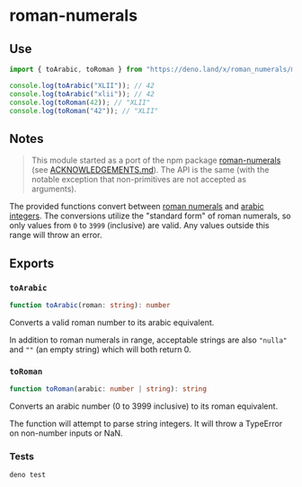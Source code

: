 # roman-numerals


## Use

```ts
import { toArabic, toRoman } from "https://deno.land/x/roman_numerals/mod.ts";

console.log(toArabic("XLII")); // 42
console.log(toArabic("xlii")); // 42
console.log(toRoman(42)); // "XLII"
console.log(toRoman("42")); // "XLII"
```


## Notes

> This module started as a port of the npm package [roman-numerals](https://github.com/joshleaves/roman-numerals) (see [ACKNOWLEDGEMENTS.md](./ACKNOWLEDGEMENTS.md)). The API is the same (with the notable exception that non-primitives are not accepted as arguments).

The provided functions convert between [roman numerals](https://en.wikipedia.org/wiki/Roman_numerals) and [arabic integers](https://en.wikipedia.org/wiki/Arabic_numerals). The conversions utilize the "standard form" of roman numerals, so only values from `0` to `3999` (inclusive) are valid. Any values outside this range will throw an error.


## Exports

### `toArabic`

```ts
function toArabic(roman: string): number
```

Converts a valid roman number to its arabic equivalent.

In addition to roman numerals in range, acceptable strings are also `"nulla"` and `""` (an empty string) which will both return 0.

### `toRoman`

```ts
function toRoman(arabic: number | string): string
```

Converts an arabic number (0 to 3999 inclusive) to its roman equivalent.

The function will attempt to parse string integers. It will throw a TypeError on non-number inputs or NaN.


### Tests

```
deno test
```
